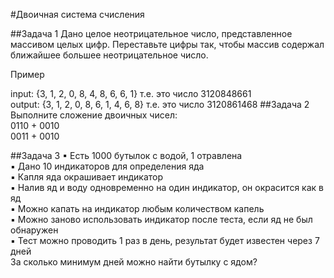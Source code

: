#Двоичная система счисления

##Задача 1
Дано целое неотрицательное число, представленное массивом целых цифр.
Переставьте цифры так, чтобы массив содержал ближайшее большее
неотрицательное число.

Пример

input: {3, 1, 2, 0, 8, 4, 8, 6, 6, 1} т.е. это число 3120848661<br>
output: {3, 1, 2, 0, 8, 6, 1, 4, 6, 8} т.е. это число 3120861468
##Задача 2
Выполните сложение двоичных чисел:<br>
0110 + 0010<br>
0011 + 0010

##Задача 3
▪ Есть 1000 бутылок с водой, 1 отравлена<br>
▪ Дано 10 индикаторов для определения яда<br>
▪ Капля яда окрашивает индикатор<br>
▪ Налив яд и воду одновременно на один индикатор, он окрасится как в яд<br>
▪ Можно капать на индикатор любым количеством капель<br>
▪ Можно заново использовать индикатор после теста, если яд не был
обнаружен<br>
▪ Тест можно проводить 1 раз в день, результат будет известен через 7 дней<br>
За сколько минимум дней можно найти бутылку с ядом?